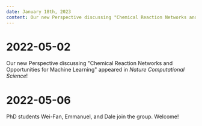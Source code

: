 ```yaml
---
date: January 18th, 2023
content: Our new Perspective discussing "Chemical Reaction Networks and Opportunities for Machine Learning" appeared in *Nature Computational Science*!
---
```


# 2022-05-02

Our new Perspective discussing "Chemical Reaction Networks and Opportunities for Machine Learning" appeared in _Nature Computational Science_!

# 2022-05-06

PhD students Wei-Fan, Emmanuel, and Dale join the group. Welcome!
